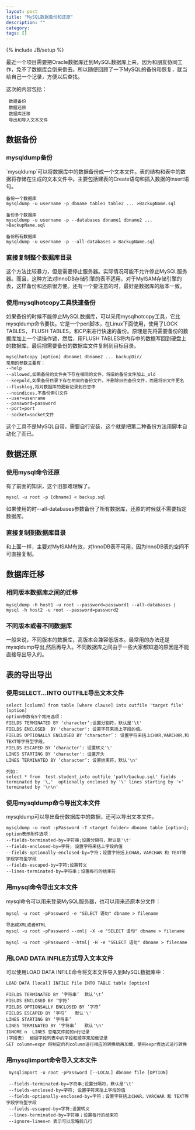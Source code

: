 ```yaml
---
layout: post
title: "MySQL数据备份和还原"
description: ""
category: 
tags: []
---
```

{% include JB/setup %}

最近一个项目需要把Oracle数据库迁到MySQL数据库上来，因为和朋友协同工作，免不了数据库会倒来倒去。所以随便回顾了一下MySQL的备份和恢复，就当给自己一个记录，方便以后查找。

<!--more-->

这次的内容包括：    
 
     数据备份    
     数据还原    
     数据库迁移    
     导出和导入文本文件    

<h2>数据备份</h2> 
<h3>mysqldump备份</h3>    
`mysqldump`可以将数据库中的数据备份成一个文本文件。表的结构和表中的数据将存储在生成的文本文件中。主要包括建表的Create语句和插入数据的insert语句。    


    备份一个数据库
    mysqldump -u username -p dbname table1 table2 ... >BackupName.sql

    备份多个数据库
    mysqldump -u username -p --databases dbname1 dbname2 ... >BackupName.sql

    备份所有数据库
    mysqldump -u username -p --all-databases > BackupName.sql

<h3>直接复制整个数据库目录</h3>
这个方法比较暴力，但是需要停止服务器。实际情况可能不允许停止MySQL服务器。而且，这种方法对InnoDB存储引擎的表不适用。对于MyISAM存储引擎的表，这样备份和还原很方便。还有一个要注意的时，最好是数据库的版本一致。


<h3>使用mysqlhotcopy工具快速备份</h3>
如果备份的时候不能停止MySQL数据库，可以采用mysqlhotcopy工具，它比mysqldump命令要快。它是一个perl脚本，在Linux下面使用，使用了LOCK TABLES， FLUSH TABLES，和CP来进行快速的备份。原理是先将需要备份的数据库加上一个读操作锁，然后，用FLUSH TABLES将内存中的数据写回到硬盘上的数据库，最后把需要备份的数据库文件复制到目标目录。

    mysqlhotcopy [option] dbname1 dbname2 ... backupDir/
    常用的参数主要有：
    --help
    --allowed,如果备份的文件夹下存在相同的文件，将旧的备份文件加上_old
    --keepold,如果备份目录下存在相同的备份文件，不删除旧的备份文件，而是将旧文件更名
    --flushlog,将对数据库的更新记录到日志中
    --noindices,不备份索引文件
    --user=usenrame
    --password=password
    --port=port
    --socket=socket文件

这个工具不是MySQL自带，需要自行安装，这个就是把第二种备份方法用脚本自动化了而已。    


<h2>数据还原</h2>
<h3>使用mysql命令还原</h3>
有了前面的知识，这个旧部难理解了。

    mysql -u root -p [dbname] < backup.sql

如果使用的时--all-databases参数备份了所有数据库，还原的时候就不需要指定数据库。

<h3>直接复制到数据库目录</h3>
和上面一样，主要对MyISAM有效，对InnoDB表不可用，因为InnoDB表的空间不可直接复制。



<h2>数据库迁移</h2>
<h3>相同版本数据库之间的迁移</h3>

    mysqldump -h host1 -u root --password=password1 --all-databases | mysql -h host2 -u root --password=password2

<h3>不同版本或者不同数据库</h3>
一般来说，不同版本的数据库，高版本会兼容低版本。最常用的办法还是mysqldump导出,然后再导入。不同数据库之间由于一些大家都知道的原因是不能直接导出导入的。


<h2>表的导出导出</h2>
<h3>使用SELECT...INTO OUTFILE导出文本文件</h3>

    select [column] from table [where clause] into outfile 'target file' [option] 
    option参数有5个常用选项：
    FIELDS TERMINATED BY ‘character’:设置分割符，默认是'\t'
    FIELDS ENCLOSED  BY 'character': 设置字符来括上字段的值。
    FIELDS OPTIONALLY ENCLOSED BY ‘character’： 设置字符来括上CHAR,VARCHAR,和TEXT等字符型字段。
    FIELDS ESCAPED BY ‘character’: 设置转义'\'
    LINES STARTING BY 'character': 设置开头
    LINES TERMINATED BY ‘character’: 设置结束符，默认'\n'

    列如：
    select * from  test.student into outfile 'path/backup.sql' fields terminated by '\,'  optionally enclosed by '\' lines starting by '>' terminated by '\r\n'


<h3>使用mysqldump命令导出文本文件</h3>
mysqldump可以导出备份数据库中的数据，还可以导出文本文件。

    mysqldump -u root -pPassword -T <target folder> dbname table [option];
    option表示附件选项：
    --fields-terminated-by=字符串;设置分隔符，默认是'\t'
    --fields-enclosed-by=字符; 设置字符来括上字段的值
    --fields-optionally-enclosed-by=字符；设置字符括上CHAR，VARCHAR 和 TEXT等字段字符型字段
    --fields-escaped-by=字符;设置转义
    --lines-terminated-by=字符串；设置每行的结束符



<h3>用mysql命令导出文本文件</h3>
mysql命令可以用来登录MySQL服务器，也可以用来还原本分文件：
  
    mysql -u root -pPassword -e "SELECT 语句" dbname > filename

    导出成XML或者HTML
    mysql -u root -pPassword --xml| -X -e "SELECT 语句" dbname > filename

    mysql -u root -pPassword --html| -H -e "SELECT 语句" dbname > filename



<h3>用LOAD DATA INFILE方式导入文本文件</h3>
可以使用LOAD DATA INFILE命令将文本文件导入到MySQL数据库中：
    
    LOAD DATA [local] INFILE file INTO TABLE table [option]

    FIELDS TERMINATED BY ‘字符串’  默认‘\t’
    FIELDS ENCLOSED BY ‘字符’
    FIELDS OPTIONSALLY ENCLOSED BY ‘字符’
    FIELDS ESCAPED BY ‘字符’   默认'\'
    LINES STARTING BY ‘字符串’
    LINES TERMINATED BY ‘字符串’   默认'\n'
    IGNORE n  LINES 忽略文件前的n行记录
    (字段表)  根据字段列表中的字段和顺序来加载记录
    SET column=expr 将制定的列column进行相应的转换后再加载，使用expr表达式进行转换

<h3>用mysqlimport命令导入文本文件</h3>

     mysqlimport -u root -pPassword [--LOCAL] dbname file [OPTION]
     
     --fields-terminated-by=字符串;设置分隔符，默认是'\t'
     --fields-enclosed-by=字符; 设置字符来括上字段的值
     --fields-optionally-enclosed-by=字符；设置字符括上CHAR，VARCHAR 和 TEXT等字段字符型字段
     --fields-escaped-by=字符;设置转义
     --lines-terminated-by=字符串；设置每行的结束符
     --ignore-lines=n 表示可以忽略前几行



